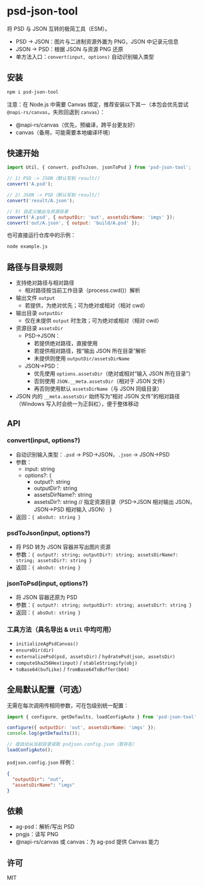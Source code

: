 # psd-json-tool

将 PSD 与 JSON 互转的极简工具（ESM）。

- PSD → JSON：图片与二进制资源外置为 PNG，JSON 中记录元信息
- JSON → PSD：根据 JSON 与资源 PNG 还原
- 单方法入口：`convert(input, options)` 自动识别输入类型

## 安装

```bash
npm i psd-json-tool
```

注意：在 Node.js 中需要 Canvas 绑定，推荐安装以下其一（本包会优先尝试 `@napi-rs/canvas`，失败回退到 `canvas`）：
- @napi-rs/canvas（优先，预编译，跨平台更友好）
- canvas（备用，可能需要本地编译环境）

## 快速开始

```js
import Util, { convert, psdToJson, jsonToPsd } from 'psd-json-tool';

// 1) PSD -> JSON（默认写到 result/）
convert('A.psd');

// 2) JSON -> PSD（默认写到 result/）
convert('result/A.json');

// 3) 自定义输出与资源目录
convert('A.psd', { outputDir: 'out', assetsDirName: 'imgs' });
convert('out/A.json', { output: 'build/A.psd' });
```

也可直接运行仓库中的示例：
```bash
node example.js
```

## 路径与目录规则
- 支持绝对路径与相对路径
  - 相对路径按当前工作目录（process.cwd()）解析
- 输出文件 `output`
  - 若提供，为绝对优先；可为绝对或相对（相对 cwd）
- 输出目录 `outputDir`
  - 仅在未提供 `output` 时生效；可为绝对或相对（相对 cwd）
- 资源目录 `assetsDir`
  - PSD→JSON：
    - 若提供绝对路径，直接使用
    - 若提供相对路径，按“输出 JSON 所在目录”解析
    - 未提供则使用 `outputDir/assetsDirName`
  - JSON→PSD：
    - 优先使用 `options.assetsDir`（绝对或相对“输入 JSON 所在目录”）
    - 否则使用 `JSON.__meta.assetsDir`（相对于 JSON 文件）
    - 再否则使用默认 `assetsDirName`（与 JSON 同级目录）
- JSON 内的 `__meta.assetsDir` 始终写为“相对 JSON 文件”的相对路径（Windows 写入时会统一为正斜杠），便于整体移动

## API

### convert(input, options?)
- 自动识别输入类型：`.psd` → PSD→JSON，`.json` → JSON→PSD
- 参数：
  - input: string
  - options?: {
    - output?: string
    - outputDir?: string
    - assetsDirName?: string
    - assetsDir?: string // 指定资源目录（PSD→JSON 相对输出 JSON，JSON→PSD 相对输入 JSON）
  }
- 返回：`{ absOut: string }`

### psdToJson(input, options?)
- 将 PSD 转为 JSON 容器并写出图片资源
- 参数：`{ output?: string; outputDir?: string; assetsDirName?: string; assetsDir?: string }`
- 返回：`{ absOut: string }`

### jsonToPsd(input, options?)
- 将 JSON 容器还原为 PSD
- 参数：`{ output?: string; outputDir?: string; assetsDir?: string }`
- 返回：`{ absOut: string }`

### 工具方法（具名导出 & `Util` 中均可用）
- `initializeAgPsdCanvas()`
- `ensureDir(dir)`
- `externalizePsd(psd, assetsDir)` / `hydratePsd(json, assetsDir)`
- `computeSha256Hex(input)` / `stableStringify(obj)`
- `toBase64(bufLike)` / `fromBase64ToBuffer(b64)`

## 全局默认配置（可选）
无需在每次调用传相同参数，可在包级别统一配置：

```js
import { configure, getDefaults, loadConfigAuto } from 'psd-json-tool';

configure({ outputDir: 'out', assetsDirName: 'imgs' });
console.log(getDefaults());

// 或自动从当前目录读取 psdjson.config.json（若存在）
loadConfigAuto();
```

`psdjson.config.json` 样例：
```json
{
  "outputDir": "out",
  "assetsDirName": "imgs"
}
```

## 依赖
- ag-psd：解析/写出 PSD
- pngjs：读写 PNG
- @napi-rs/canvas 或 canvas：为 ag-psd 提供 Canvas 能力

## 许可
MIT